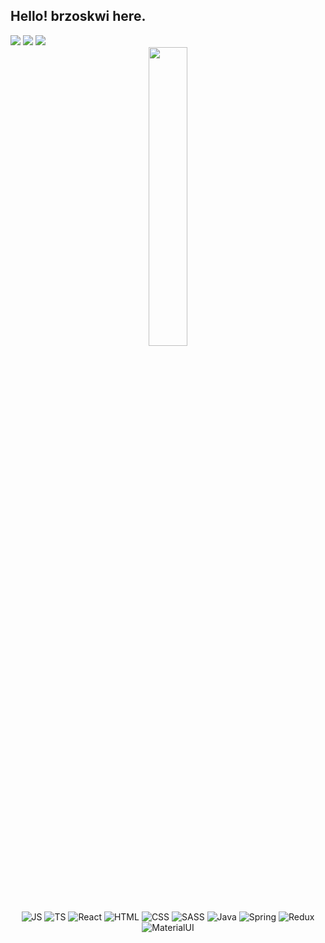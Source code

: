 ## Hello! brzoskwi here.

<div>
  <a href = "https://www.instagram.com/brzoskwiii/" target="_blank"><img src="https://img.shields.io/badge/-Instagram-%23E4405F?style=for-the-badge&logo=instagram&logoColor=white" target="_blank"></a>
  <a href = "mailto:brzoskwinia.gabriel@gmail.com"><img src="https://img.shields.io/badge/-Gmail-%23333?style=for-the-badge&logo=gmail&logoColor=white" target="_blank"></a>
  <a href = "https://www.linkedin.com/in/gabriel-brzoskwinia-027a35212/" target="_blank"><img src="https://img.shields.io/badge/-LinkedIn-%230077B5?style=for-the-badge&logo=linkedin&logoColor=white" target="_blank"></a> 
</div>


<div align="center">
  <img height="auto" width="35%" src="https://github-readme-stats.vercel.app/api/top-langs/?username=BrzoskwiPK&layout=compact&langs_count=4&theme=tokyonight"/>
</div>
  
<div align="center"><br>
  <img align="center" alt="JS" src="https://img.shields.io/badge/JavaScript-323330?style=for-the-badge&logo=javascript&logoColor=F7DF1E" />
  <img align="center" alt="TS" src="https://img.shields.io/badge/TypeScript-007ACC?style=for-the-badge&logo=typescript&logoColor=white" />
  <img align="center" alt="React" src="https://img.shields.io/badge/React-20232A?style=for-the-badge&logo=react&logoColor=61DAFB" />
  <img align="center" alt="HTML" src="https://img.shields.io/badge/HTML5-E34F26?style=for-the-badge&logo=html5&logoColor=white" />
  <img align="center" alt="CSS" src="https://img.shields.io/badge/CSS3-1572B6?style=for-the-badge&logo=css3&logoColor=white" />
  <img align="center" alt="SASS" src="https://img.shields.io/badge/Sass-CC6699?style=for-the-badge&logo=sass&logoColor=white" />
  <img align="center" alt="Java" src="https://img.shields.io/badge/Java-ED8B00?style=for-the-badge&logo=java&logoColor=white" />
  <img align="center" alt="Spring" src="https://img.shields.io/badge/Spring-6DB33F?style=for-the-badge&logo=spring&logoColor=white" />
  <img align="center" alt="Redux" src="https://img.shields.io/badge/Redux-593D88?style=for-the-badge&logo=redux&logoColor=white" />
  <img align="center" alt="MaterialUI" src="https://img.shields.io/badge/Material--UI-0081CB?style=for-the-badge&logo=material-ui&logoColor=white" />
</div>
